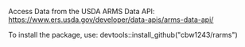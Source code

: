 Access Data from the USDA ARMS Data API: https://www.ers.usda.gov/developer/data-apis/arms-data-api/ 

To install the package, use:
devtools::install_github("cbw1243/rarms")
